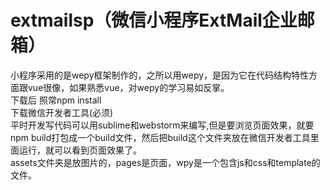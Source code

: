 # extmailsp（微信小程序ExtMail企业邮箱）<br>
小程序采用的是wepy框架制作的，之所以用wepy，是因为它在代码结构特性方面跟vue很像，如果熟悉vue，对wepy的学习易如反掌。<br>
下载后 照常npm install <br>
下载微信开发者工具(必须)<br>
平时开发写代码可以用sublime和webstorm来编写,但是要浏览页面效果，就要npm build打包成一个build文件，然后把build这个文件夹放在微信开发者工具里面运行，就可以看到页面效果了。<br>
assets文件夹是放图片的，pages是页面，wpy是一个包含js和css和template的文件。

